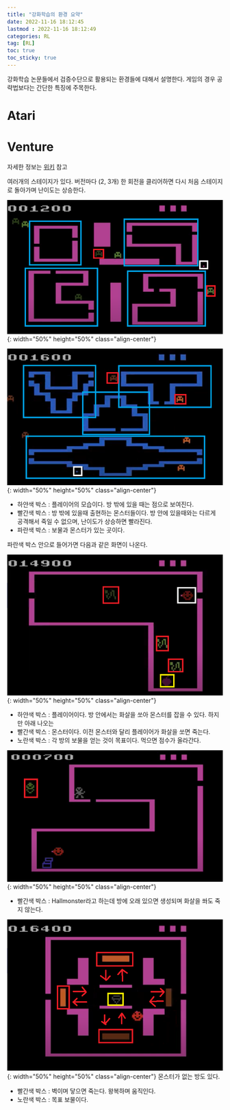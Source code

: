 ```yaml
---
title: "강화학습의 환경 요약"
date: 2022-11-16 18:12:45
lastmod : 2022-11-16 18:12:49
categories: RL
tag: [RL]
toc: true
toc_sticky: true
---
```


강화학습 논문들에서 검증수단으로 활용되는 환경들에 대해서 설명한다. 게임의 경우 공략법보다는 간단한 특징에 주목한다.

# Atari
# Venture

자세한 정보는 [위키](https://en.wikipedia.org/wiki/Venture_(video_game)) 참고

여러개의 스테이지가 있다. 버전마다 (2, 3개) 한 회전을 클리어하면 다시 처음 스테이지로 돌아가며 난이도는 상승한다.

![venture_stage1](/assets/images/rl/venture_stage1.png){: width="50%" height="50%" class="align-center"}

![venture_stage2](/assets/images/rl/venture_stage2.png){: width="50%" height="50%" class="align-center"}

* 하얀색 박스 : 플레이어의 모습이다. 방 밖에 있을 때는 점으로 보여진다.
* 빨간색 박스 : 방 밖에 있을때 출현하는 몬스터들이다. 방 안에 있을때와는 다르게 공격해서 죽일 수 없으며, 난이도가 상승하면 빨라진다.
* 파란색 박스 : 보물과 몬스터가 있는 곳이다.

파란색 박스 안으로 들어가면 다음과 같은 화면이 나온다.

![venture_room1](/assets/images/rl/venture_room1.png){: width="50%" height="50%" class="align-center"}

* 하얀색 박스 : 플레이어이다. 방 안에서는 화살을 쏘아 몬스터를 잡을 수 있다. 하지만 아래 나오는
* 빨간색 박스 : 몬스터이다. 이전 몬스터와 달리 플레이어가 화살을 쏘면 죽는다.
* 노란색 박스 : 각 방의 보물을 얻는 것이 목표이다. 먹으면 점수가 올라간다.

![venture_room2](/assets/images/rl/venture_room2.png){: width="50%" height="50%" class="align-center"}
* 빨간색 박스 : Hallmonster라고 하는데 방에 오래 있으면 생성되며 화살을 쏴도 죽지 않는다.

![venture_room3](/assets/images/rl/venture_room3.png){: width="50%" height="50%" class="align-center"}
몬스터가 없는 방도 있다.
* 빨간색 박스 : 벽이며 닿으면 죽는다. 왕복하며 움직인다.
* 노란색 박스 : 목표 보물이다.
